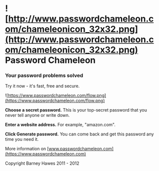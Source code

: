 # ![http://www.passwordchameleon.com/chameleonicon_32x32.png](http://www.passwordchameleon.com/chameleonicon_32x32.png) Password Chameleon

### Your password problems solved
Try it now - it's fast, free and secure.

![https://www.passwordchameleon.com/flow.png](https://www.passwordchameleon.com/flow.png)

**Choose a secret password.** This is your top-secret password that you never tell anyone or write down.

**Enter a website address.** For example, "amazon.com".

**Click Generate password.** You can come back and get this password any time you need it.

More information on [www.passwordchameleon.com](https://www.passwordchameleon.com)

Copyright Barney Hawes 2011 - 2012
